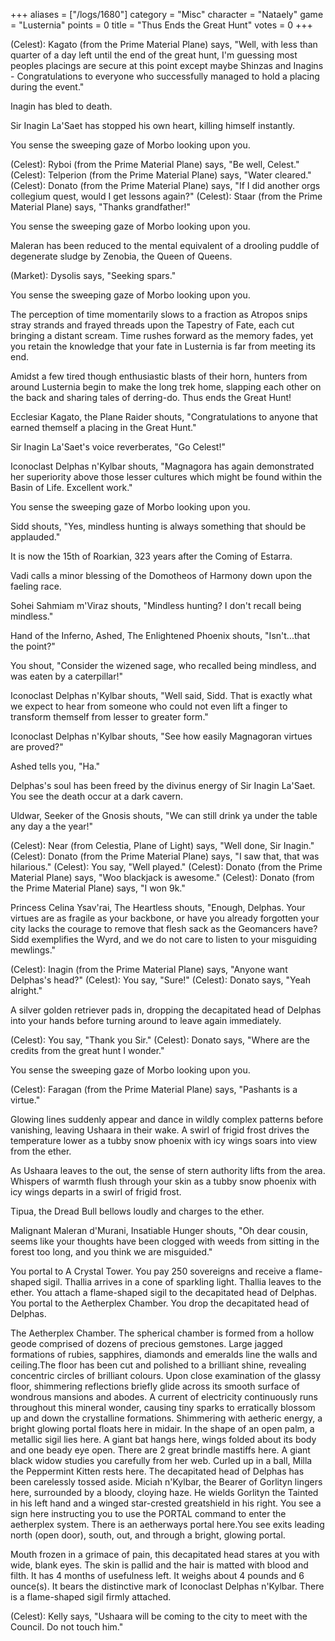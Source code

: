 +++
aliases = ["/logs/1680"]
category = "Misc"
character = "Nataely"
game = "Lusternia"
points = 0
title = "Thus Ends the Great Hunt"
votes = 0
+++


(Celest): Kagato (from the Prime Material Plane) says, "Well, with less than quarter of a day left until the end of the great hunt, I'm guessing most peoples placings are secure at this point except maybe Shinzas and Inagins - Congratulations to everyone who successfully managed to hold a placing during the event."

Inagin has bled to death.

Sir Inagin La'Saet has stopped his own heart, killing himself instantly.

You sense the sweeping gaze of Morbo looking upon you.

(Celest): Ryboi (from the Prime Material Plane) says, "Be well, Celest."
(Celest): Telperion (from the Prime Material Plane) says, "Water cleared."
(Celest): Donato (from the Prime Material Plane) says, "If I did another orgs collegium quest, would I get lessons again?"
(Celest): Staar (from the Prime Material Plane) says, "Thanks grandfather!"

You sense the sweeping gaze of Morbo looking upon you.

Maleran has been reduced to the mental equivalent of a drooling puddle of degenerate sludge by Zenobia, the Queen of Queens.

(Market): Dysolis says, "Seeking spars."

You sense the sweeping gaze of Morbo looking upon you.

The perception of time momentarily slows to a fraction as Atropos snips stray strands and frayed threads upon the Tapestry of Fate, each cut bringing a distant scream. Time rushes forward as the memory fades, yet you retain the knowledge that your fate in Lusternia is far from meeting its end.

Amidst a few tired though enthusiastic blasts of their horn, hunters from around Lusternia begin to make the long trek home, slapping each other on the back and sharing tales of derring-do. Thus ends the Great Hunt!

Ecclesiar Kagato, the Plane Raider shouts, "Congratulations to anyone that earned themself a placing in the Great Hunt."

Sir Inagin La'Saet's voice reverberates, "Go Celest!"

Iconoclast Delphas n'Kylbar shouts, "Magnagora has again demonstrated her superiority above those lesser cultures which might be found within the Basin of Life. Excellent work."

You sense the sweeping gaze of Morbo looking upon you.

Sidd shouts, "Yes, mindless hunting is always something that should be applauded."

It is now the 15th of Roarkian, 323 years after the Coming of Estarra.

Vadi calls a minor blessing of the Domotheos of Harmony down upon the faeling race.

Sohei Sahmiam m'Viraz shouts, "Mindless hunting? I don't recall being mindless."

Hand of the Inferno, Ashed, The Enlightened Phoenix shouts, "Isn't...that the point?"

You shout, "Consider the wizened sage, who recalled being mindless, and was eaten by a caterpillar!"

Iconoclast Delphas n'Kylbar shouts, "Well said, Sidd. That is exactly what we expect to hear from someone who could not even lift a finger to transform themself from lesser to greater form."

Iconoclast Delphas n'Kylbar shouts, "See how easily Magnagoran virtues are proved?"

Ashed tells you, "Ha."

Delphas's soul has been freed by the divinus energy of Sir Inagin La'Saet.
You see the death occur at a dark cavern.

Uldwar, Seeker of the Gnosis shouts, "We can still drink ya under the table any day a the year!"

(Celest): Near (from Celestia, Plane of Light) says, "Well done, Sir Inagin."
(Celest): Donato (from the Prime Material Plane) says, "I saw that, that was hilarious."
(Celest): You say, "Well played."
(Celest): Donato (from the Prime Material Plane) says, "Woo blackjack is awesome."
(Celest): Donato (from the Prime Material Plane) says, "I won 9k."

Princess Celina Ysav'rai, The Heartless shouts, "Enough, Delphas. Your virtues are as fragile as your backbone, or have you already forgotten your city lacks the courage to remove that flesh sack as the Geomancers have? Sidd exemplifies the Wyrd, and we do not care to listen to your misguiding mewlings."

(Celest): Inagin (from the Prime Material Plane) says, "Anyone want Delphas's head?"
(Celest): You say, "Sure!"
(Celest): Donato says, "Yeah alright."

A silver golden retriever pads in, dropping the decapitated head of Delphas into your hands before turning around to leave again immediately.

(Celest): You say, "Thank you Sir."
(Celest): Donato says, "Where are the credits from the great hunt I wonder."

You sense the sweeping gaze of Morbo looking upon you.

(Celest): Faragan (from the Prime Material Plane) says, "Pashants is a virtue."

Glowing lines suddenly appear and dance in wildly complex patterns before vanishing, leaving Ushaara in their wake.
A swirl of frigid frost drives the temperature lower as a tubby snow phoenix with icy wings soars into view from the ether.

As Ushaara leaves to the out, the sense of stern authority lifts from the area.
Whispers of warmth flush through your skin as a tubby snow phoenix with icy wings departs in a swirl of frigid frost.

Tipua, the Dread Bull bellows loudly and charges to the ether.

Malignant Maleran d'Murani, Insatiable Hunger shouts, "Oh dear cousin, seems like your thoughts have been clogged with weeds from sitting in the forest too long, and you think we are misguided."

You portal to A Crystal Tower.
You pay 250 sovereigns and receive a flame-shaped sigil.
Thallia arrives in a cone of sparkling light.
Thallia leaves to the ether.
You attach a flame-shaped sigil to the decapitated head of Delphas.
You portal to the Aetherplex Chamber.
You drop the decapitated head of Delphas.

The Aetherplex Chamber.
The spherical chamber is formed from a hollow geode comprised of dozens of precious gemstones. Large jagged formations of rubies, sapphires, diamonds and emeralds line the walls and ceiling.The floor has been cut and polished to a brilliant shine, revealing concentric circles of brilliant colours. Upon close examination of the glassy floor, shimmering reflections briefly glide across its smooth surface of wondrous mansions and abodes. A current of electricity continuously runs throughout this mineral wonder, causing tiny sparks to erratically blossom up and down the crystalline formations. Shimmering with aetheric energy, a bright glowing portal floats here in midair. In the shape of an open palm, a metallic sigil lies here. A giant bat 
hangs here, wings folded about its body and one beady eye open. There are 2 great brindle mastiffs here. A giant black widow studies you carefully from her web. Curled up in a ball, Milla the Peppermint Kitten rests here. The decapitated head of Delphas has been carelessly tossed aside. Miciah n'Kylbar, the Bearer of Gorlityn lingers here, surrounded by a bloody, 
cloying haze. He wields Gorlityn the Tainted in his left hand and a winged star-crested greatshield in his right. You see a sign here instructing you to use the PORTAL command to enter the aetherplex system. There is an aetherways portal here.You see exits leading north (open door), south, out, and through a bright, glowing portal.

Mouth frozen in a grimace of pain, this decapitated head stares at you with wide, blank eyes. 
The skin is pallid and the hair is matted with blood and filth.
It has 4 months of usefulness left.
It weighs about 4 pounds and 6 ounce(s).
It bears the distinctive mark of Iconoclast Delphas n'Kylbar.
There is a flame-shaped sigil firmly attached.

(Celest): Kelly says, "Ushaara will be coming to the city to meet with the Council. Do not touch him."
